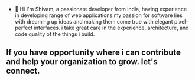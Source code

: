 - 👋 Hi I'm Shivam, a passionate developer from india, having experience in developing range of web applications.my passion for software lies with dreaming up ideas and making them come true with elegant pixel-perfect interfaces. i take great care in the experience, architecture, and code quality of the things i build.

If you have opportunity where i can contribute and help your organization to grow. let's connect.
- 

<!---
Shivamjain2204/Shivamjain2204 is a ✨ special ✨ repository because its `README.md` (this file) appears on your GitHub profile.
You can click the Preview link to take a look at your changes.
--->
